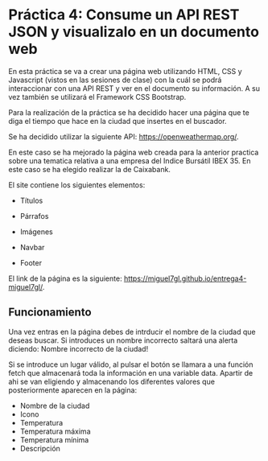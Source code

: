 # Práctica 4: Consume un API REST JSON y visualizalo en un documento web


En esta práctica se va a crear una página web utilizando HTML, CSS y Javascript (vistos en las sesiones de clase) con la cuál se podrá interaccionar con una API REST y ver en el documento su información. A su vez también se utilizará el Framework CSS Bootstrap.

Para la realización de la práctica se ha decidido hacer una página que te diga el tiempo que hace en la ciudad que insertes en el buscador.

Se ha decidido utilizar la siguiente API: https://openweathermap.org/. 

En este caso se ha mejorado la página web creada para la anterior practica sobre una tematica relativa a una empresa del Indice Bursátil IBEX 35. En este caso se ha elegido realizar la de Caixabank.

El site contiene los siguientes elementos:

- Títulos

- Párrafos

- Imágenes

- Navbar

- Footer


El link de la página es la siguiente: https://miguel7gl.github.io/entrega4-miguel7gl/.

## Funcionamiento

Una vez entras en la página debes de intrducir el nombre de la ciudad que deseas buscar. Si introduces un nombre incorrecto saltará una alerta diciendo: Nombre incorrecto de la ciudad!

Si se introduce un lugar válido, al pulsar el botón se llamara a una función fetch que almacenará toda la información en una variable data. Apartir de ahi se van eligiendo y almacenando los diferentes valores que posteriormente aparecen en la página:

- Nombre de la ciudad
- Icono
- Temperatura
- Temperatura máxima
- Temperatura mínima
- Descripción